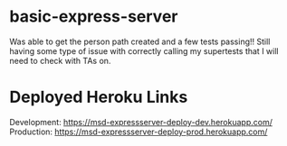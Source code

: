 # basic-express-server

Was able to get the person path created and a few tests passing!! Still having some type of issue with correctly calling my supertests that I will need to check with TAs on.

# Deployed Heroku Links

Development: https://msd-expressserver-deploy-dev.herokuapp.com/
Production: https://msd-expressserver-deploy-prod.herokuapp.com/